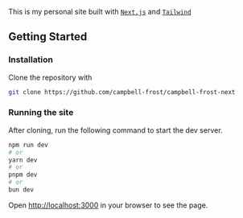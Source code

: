 This is my personal site built   with [`Next.js`](https://nextjs.org/) and [`Tailwind`](https://tailwindcss.com/)

## Getting Started

### Installation 

Clone the repository with 

```bash
git clone https://github.com/campbell-frost/campbell-frost-next
```

### Running the site

After cloning, run the following command to start the dev server.

```bash
npm run dev
# or
yarn dev
# or
pnpm dev
# or
bun dev
```

Open [http://localhost:3000](http://localhost:3000) in your browser to see the page.
